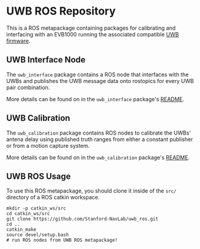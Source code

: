 # UWB ROS Repository

This is a ROS metapackage containing packages for calibrating and interfacing with an EVB1000 running the associated compatible [UWB firmware](https://github.com/Stanford-NavLab/uwb-firmware).

## UWB Interface Node
The `uwb_interface` package contains a ROS node that interfaces with the UWBs and publishes the UWB message data onto rostopics for every UWB pair combination.

More details can be found on in the `uwb_interface` package's [README](src/uwb_interface/README.md).

## UWB Calibration
The `uwb_calibration` package contains ROS nodes to calibrate the UWBs' antena delay using published truth ranges from either a constant publisher or from a motion capture system.

More details can be found on in the `uwb_calibration` package's [README](src/uwb_calibration/README.md).


## UWB ROS Usage
To use this ROS metapackage, you should clone it inside of the `src/` directory of a ROS catkin workspace.

```
mkdir -p catkin_ws/src
cd catkin_ws/src
git clone https://github.com/Stanford-NavLab/uwb_ros.git
cd ..
catkin_make
source devel/setup.bash
# run ROS nodes from UWB ROS metapackage!
```
